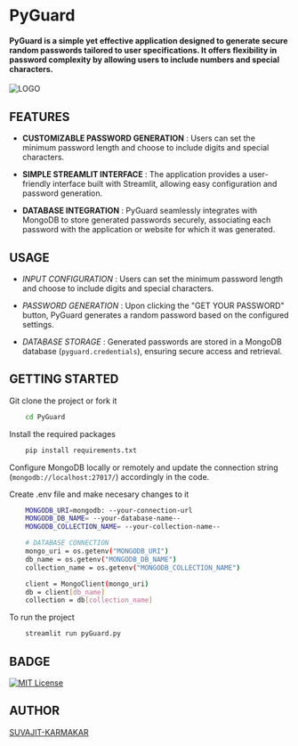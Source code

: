 
# PyGuard
#### PyGuard is a simple yet effective application designed to generate secure random passwords tailored to user specifications. It offers flexibility in password complexity by allowing users to include numbers and special characters.

![LOGO](Resources/LOGO/PyGuard-LOGO.png)

## FEATURES

- **CUSTOMIZABLE PASSWORD GENERATION** : Users can set the minimum password length and choose to include digits and special characters.

- **SIMPLE STREAMLIT INTERFACE** : The application provides a user-friendly interface built with Streamlit, allowing easy configuration and password generation.

- **DATABASE INTEGRATION** : PyGuard seamlessly integrates with MongoDB to store generated passwords securely, associating each password with the application or website for which it was generated.




## USAGE 
- *INPUT CONFIGURATION* : Users can set the minimum password length and choose to include digits and special characters.

- *PASSWORD GENERATION* : Upon clicking the "GET YOUR PASSWORD" button, PyGuard generates a random password based on the configured settings.

- *DATABASE STORAGE* : Generated passwords are stored in a MongoDB database (`pyguard.credentials`), ensuring secure access and retrieval.


## GETTING STARTED 

Git clone the project or fork it 
```bash
    cd PyGuard
```
Install the required packages
```bash
    pip install requirements.txt
```
Configure MongoDB locally or remotely and update the connection string (`mongodb://localhost:27017/`) accordingly in the code.

Create .env file and make necesary changes to it 
```bash
    MONGODB_URI=mongodb: --your-connection-url
    MONGODB_DB_NAME= --your-database-name--
    MONGODB_COLLECTION_NAME= --your-collection-name--
```

```bash
    # DATABASE CONNECTION
    mongo_uri = os.getenv("MONGODB_URI")
    db_name = os.getenv("MONGODB_DB_NAME")
    collection_name = os.getenv("MONGODB_COLLECTION_NAME")

    client = MongoClient(mongo_uri)
    db = client[db_name]
    collection = db[collection_name]
```
To run the project 
```bash
    streamlit run pyGuard.py
```


## BADGE 

[![MIT License](https://img.shields.io/badge/License-MIT-green.svg)](https://choosealicense.com/licenses/mit/)



## AUTHOR

[SUVAJIT-KARMAKAR](https://github.com/SUVAJIT-KARMAKAR)
